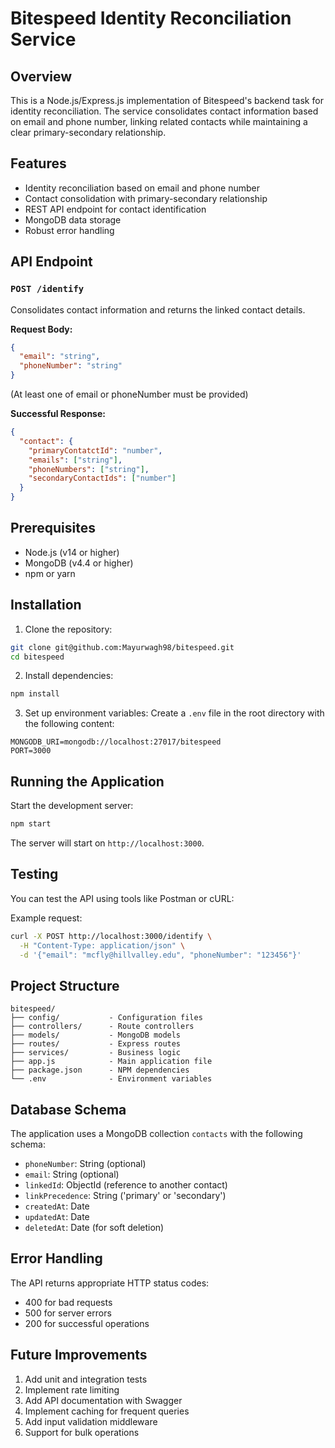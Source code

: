 # Bitespeed Identity Reconciliation Service

## Overview

This is a Node.js/Express.js implementation of Bitespeed's backend task for identity reconciliation. The service consolidates contact information based on email and phone number, linking related contacts while maintaining a clear primary-secondary relationship.

## Features

- Identity reconciliation based on email and phone number
- Contact consolidation with primary-secondary relationship
- REST API endpoint for contact identification
- MongoDB data storage
- Robust error handling

## API Endpoint

### `POST /identify`

Consolidates contact information and returns the linked contact details.

**Request Body:**
```json
{
  "email": "string",
  "phoneNumber": "string"
}
```
(At least one of email or phoneNumber must be provided)

**Successful Response:**
```json
{
  "contact": {
    "primaryContatctId": "number",
    "emails": ["string"],
    "phoneNumbers": ["string"],
    "secondaryContactIds": ["number"]
  }
}
```

## Prerequisites

- Node.js (v14 or higher)
- MongoDB (v4.4 or higher)
- npm or yarn

## Installation

1. Clone the repository:
```bash
git clone git@github.com:Mayurwagh98/bitespeed.git
cd bitespeed
```

2. Install dependencies:
```bash
npm install
```

3. Set up environment variables:
Create a `.env` file in the root directory with the following content:
```
MONGODB_URI=mongodb://localhost:27017/bitespeed
PORT=3000
```

## Running the Application

Start the development server:
```bash
npm start
```

The server will start on `http://localhost:3000`.

## Testing

You can test the API using tools like Postman or cURL:

Example request:
```bash
curl -X POST http://localhost:3000/identify \
  -H "Content-Type: application/json" \
  -d '{"email": "mcfly@hillvalley.edu", "phoneNumber": "123456"}'
```

## Project Structure

```
bitespeed/
├── config/           - Configuration files
├── controllers/      - Route controllers
├── models/           - MongoDB models
├── routes/           - Express routes
├── services/         - Business logic
├── app.js            - Main application file
├── package.json      - NPM dependencies
└── .env              - Environment variables
```

## Database Schema

The application uses a MongoDB collection `contacts` with the following schema:

- `phoneNumber`: String (optional)
- `email`: String (optional)
- `linkedId`: ObjectId (reference to another contact)
- `linkPrecedence`: String ('primary' or 'secondary')
- `createdAt`: Date
- `updatedAt`: Date
- `deletedAt`: Date (for soft deletion)

## Error Handling

The API returns appropriate HTTP status codes:
- 400 for bad requests
- 500 for server errors
- 200 for successful operations

## Future Improvements

1. Add unit and integration tests
2. Implement rate limiting
3. Add API documentation with Swagger
4. Implement caching for frequent queries
5. Add input validation middleware
6. Support for bulk operations
